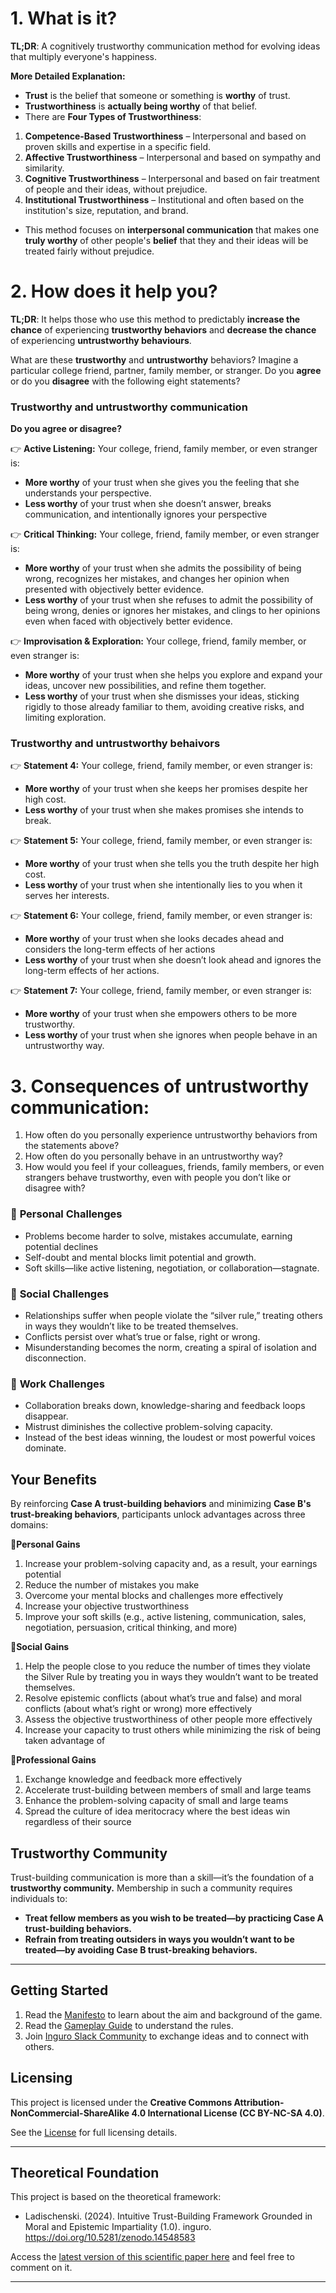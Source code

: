 # 1. What is it?  

**TL;DR**: A cognitively trustworthy communication method for evolving ideas that multiply everyone's happiness.  

**More Detailed Explanation:**  

- **Trust** is the belief that someone or something is **worthy** of trust.  
- **Trustworthiness** is **actually being worthy** of that belief.
- There are **Four Types of Trustworthiness**:
  
1. **Competence-Based Trustworthiness** – Interpersonal and based on proven skills and expertise in a specific field.  
2. **Affective Trustworthiness** – Interpersonal and based on sympathy and similarity.
3. **Cognitive Trustworthiness** – Interpersonal and based on fair treatment of people and their ideas, without prejudice.  
4. **Institutional Trustworthiness** – Institutional and often based on the institution's size, reputation, and brand.
 
- This method focuses on **interpersonal communication** that makes one **truly worthy** of other people's **belief** that they and their ideas will be treated fairly without prejudice.

# 2. How does it help you?

**TL;DR**: It helps those who use this method to predictably **increase the chance** of experiencing **trustworthy behaviors** and **decrease the chance** of experiencing **untrustworthy behaviours**. 

What are these **trustworthy** and **untrustworthy** behaviors? Imagine a particular college friend, partner, family member, or stranger. Do you **agree** or do you **disagree** with the following eight statements? 

### Trustworthy and untrustworthy communication

**Do you agree or disagree?**

👉 **Active Listening:** Your college, friend, family member, or even stranger is:

- **More worthy** of your trust when she gives you the feeling that she understands your perspective.
- **Less worthy** of your trust when she doesn’t answer, breaks communication, and intentionally ignores your perspective

👉 **Critical Thinking:** Your college, friend, family member, or even stranger is:

- **More worthy** of your trust when she admits the possibility of being wrong, recognizes her mistakes, and changes her opinion when presented with objectively better evidence.
- **Less worthy** of your trust when she refuses to admit the possibility of being wrong, denies or ignores her mistakes, and clings to her opinions even when faced with objectively better evidence.

👉 **Improvisation & Exploration:** Your college, friend, family member, or even stranger is:

- **More worthy** of your trust when she helps you explore and expand your ideas, uncover new possibilities, and refine them together.
- **Less worthy** of your trust when she dismisses your ideas, sticking rigidly to those already familiar to them, avoiding creative risks, and limiting exploration.

### Trustworthy and untrustworthy behaivors

👉 **Statement 4:** Your college, friend, family member, or even stranger is:

- **More worthy** of your trust when she keeps her promises despite her high cost.
- **Less worthy** of your trust when she makes promises she intends to break.

👉 **Statement 5:** Your college, friend, family member, or even stranger is:

- **More worthy** of your trust when she tells you the truth despite her high cost.
- **Less worthy** of your trust when she intentionally lies to you when it serves her interests.

👉 **Statement 6:** Your college, friend, family member, or even stranger is:

- **More worthy** of your trust when she looks decades ahead and considers the long-term effects of her actions
- **Less worthy** of your trust when she doesn’t look ahead and ignores the long-term effects of her actions.

👉 **Statement 7:** Your college, friend, family member, or even stranger is:

- **More worthy** of your trust when she empowers others to be more trustworthy.
- **Less worthy** of your trust when she ignores when people behave in an untrustworthy way.

# 3. Consequences of untrustworthy communication:

1. How often do you personally experience untrustworthy behaviors from the statements above?
2. How often do you personally behave in an untrustworthy way?
3. How would you feel if your colleagues, friends, family members, or even strangers behave trustworthy, even with people you don’t like or disagree with?

### 🛑 **Personal Challenges**

- Problems become harder to solve, mistakes accumulate, earning potential declines
- Self-doubt and mental blocks limit potential and growth.
- Soft skills—like active listening, negotiation, or collaboration—stagnate.

### 🛑 **Social Challenges**

- Relationships suffer when people violate the “silver rule,” treating others in ways they wouldn’t like to be treated themselves.
- Conflicts persist over what’s true or false, right or wrong.
- Misunderstanding becomes the norm, creating a spiral of isolation and disconnection.

### 🛑 **Work Challenges**

- Collaboration breaks down, knowledge-sharing and feedback loops disappear.
- Mistrust diminishes the collective problem-solving capacity.
- Instead of the best ideas winning, the loudest or most powerful voices dominate.

## **Your Benefits**

By reinforcing **Case A trust-building behaviors** and minimizing **Case B's trust-breaking behaviors**, participants unlock advantages across three domains:

🔹**Personal Gains**

1. Increase your problem-solving capacity and, as a result, your earnings potential
2. Reduce the number of mistakes you make
3. Overcome your mental blocks and challenges more effectively
4. Increase your objective trustworthiness
5. Improve your soft skills (e.g., active listening, communication, sales, negotiation, persuasion, critical thinking, and more)

🔹**Social Gains**

1. Help the people close to you reduce the number of times they violate the Silver Rule by treating you in ways they wouldn’t want to be treated themselves.
2. Resolve epistemic conflicts (about what’s true and false) and moral conflicts (about what’s right or wrong) more effectively
3. Assess the objective trustworthiness of other people more effectively
4. Increase your capacity to trust others while minimizing the risk of being taken advantage of

🔹**Professional Gains**

1. Exchange knowledge and feedback more effectively
2. Accelerate trust-building between members of small and large teams
3. Enhance the problem-solving capacity of small and large teams
4. Spread the culture of idea meritocracy where the best ideas win regardless of their source

## Trustworthy Community

Trust-building communication is more than a skill—it’s the foundation of a **trustworthy community.** Membership in such a community requires individuals to:

- **Treat fellow members as you wish to be treated—by practicing Case A trust-building behaviors.**
- **Refrain from treating outsiders in ways you wouldn’t want to be treated—by avoiding Case B trust-breaking behaviors.**
  
---

## **Getting Started**

1. Read the [Manifesto](https://github.com/Inguro-OU/war-of-memes/blob/main/MANIFESTO.md) to learn about the aim and background of the game.
2. Read the [Gameplay Guide](https://github.com/Inguro-OU/debiased-self/blob/main/GAMEPLAY.md) to understand the rules.
3. Join [Inguro Slack Community](https://join.slack.com/t/ingurocommunity/shared_invite/zt-2x4w0640h-3_PIEqz1LphRzan9R5gXWw) to exchange ideas and to connect with others.

## Licensing

This project is licensed under the **Creative Commons Attribution-NonCommercial-ShareAlike 4.0 International License (CC BY-NC-SA 4.0)**.

See the [License](https://github.com/Inguro-OU/debiased-self/blob/main/LICENSE.md) for full licensing details.

---

## **Theoretical Foundation**

This project is based on the theoretical framework:

- Ladischenski. (2024). Intuitive Trust-Building Framework Grounded in Moral and Epistemic Impartiality (1.0). inguro. https://doi.org/10.5281/zenodo.14548583

Access the [latest version of this scientific paper here](https://docs.google.com/document/d/1kGMJGx4Vrzi9WACDVPcFq5oxaww3oydHV54CgS6Zhmc/edit?usp=sharing) and feel free to comment on it.

---
